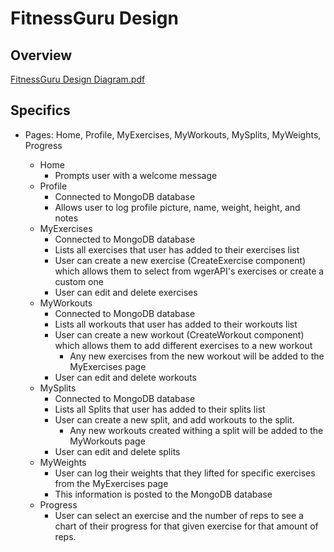 # FitnessGuru Design

## Overview
[FitnessGuru Design Diagram.pdf](https://github.com/ucsb-cs148-f21/project-t03-fitnessguru/files/7529966/FitnessGuru.Design.Diagram.pdf)

## Specifics
- Pages: Home, Profile, MyExercises, MyWorkouts, MySplits, MyWeights, Progress

  - Home
    - Prompts user with a welcome message
  - Profile
    - Connected to MongoDB database
    - Allows user to log profile picture, name, weight, height, and notes
  - MyExercises
    - Connected to MongoDB database
    - Lists all exercises that user has added to their exercises list
    - User can create a new exercise (CreateExercise component) which allows them to select from wgerAPI's exercises or create a custom one
    - User can edit and delete exercises
  - MyWorkouts
    - Connected to MongoDB database
    - Lists all workouts that user has added to their workouts list
    - User can create a new workout (CreateWorkout component) which allows them to add different exercises to a new workout
      - Any new exercises from the new workout will be added to the MyExercises page
    - User can edit and delete workouts
  - MySplits
    - Connected to MongoDB database
    - Lists all Splits that user has added to their splits list
    - User can create a new split, and add workouts to the split.
      - Any new workouts created withing a split will be added to the MyWorkouts page
    - User can edit and delete splits
  - MyWeights
    - User can log their weights that they lifted for specific exercises from the MyExercises page
    - This information is posted to the MongoDB database
  - Progress
    - User can select an exercise and the number of reps to see a chart of their progress for that given exercise for that amount of reps.
